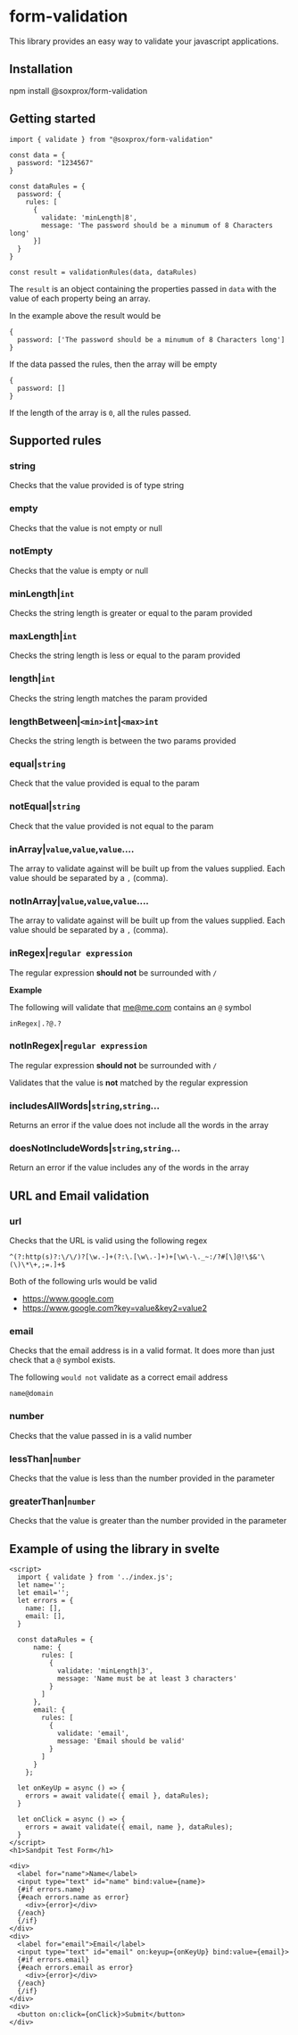 # form-validation

This library provides an easy way to validate your javascript applications.


## Installation

npm install @soxprox/form-validation

## Getting started

```
import { validate } from "@soxprox/form-validation"

const data = {
  password: "1234567"
}

const dataRules = {
  password: {
    rules: [
      {
        validate: 'minLength|8',
        message: 'The password should be a minumum of 8 Characters long'
      }]
  }
}

const result = validationRules(data, dataRules)
```

The `result` is an object containing the properties passed in `data` with the value of each property being an array.

In the example above the result would be 

```
{
  password: ['The password should be a minumum of 8 Characters long']
}
```

If the data passed the rules, then the array will be empty

```
{
  password: []
}
```
If the length of the array is `0`, all the rules passed.

## Supported rules

### **string**
Checks that the value provided is of type string
### **empty**
Checks that the value is not empty or null

### **notEmpty**
Checks that the value is empty or null

### **minLength|`int`**
Checks the string length is greater or equal to the param provided
### **maxLength|`int`**
Checks the string length is less or equal to the param provided

### **length|`int`**
Checks the string length matches the param provided
### **lengthBetween|`<min>int`|`<max>int`**
Checks the string length is between the two params provided
### **equal|`string`**
Check that the value provided is equal to the param
### **notEqual|`string`**
Check that the value provided is not equal to the param
### **inArray|`value`,`value`,`value`....**
The array to validate against will be built up from the values supplied. Each value should be separated by a `,` (comma).

### **notInArray|`value`,`value`,`value`....**
The array to validate against will be built up from the values supplied. Each value should be separated by a `,` (comma).

### **inRegex|`regular expression`**
The regular expression **should not** be surrounded with `/`

**Example**

The following will validate that me@me.com contains an `@` symbol

```
inRegex|.?@.?
```

### **notInRegex|`regular expression`**
The regular expression **should not** be surrounded with `/`

Validates that the value is **not** matched by the regular expression

### **includesAllWords|`string`,`string`...**
Returns an error if the value does not include all the words in the array

### **doesNotIncludeWords|`string`,`string`...**
Return an error if the value includes any of the words in the array

## URL and Email validation

### **url**
Checks that the URL is valid using the following regex

```
^(?:http(s)?:\/\/)?[\w.-]+(?:\.[\w\.-]+)+[\w\-\._~:/?#[\]@!\$&'\(\)\*\+,;=.]+$
```
Both of the following urls would be valid

* https://www.google.com
* https://www.google.com?key=value&key2=value2

### **email**
Checks that the email address is in a valid format. It does more than just check that a `@` symbol exists.

The following `would not` validate as a correct email address

```
name@domain
```
### **number**
Checks that the value passed in is a valid number

### **lessThan|`number`**
Checks that the value is less than the number provided in the parameter

### **greaterThan|`number`**
Checks that the value is greater than the number provided in the parameter

## Example of using the library in svelte

```
<script>
  import { validate } from '../index.js';
  let name='';
  let email='';
  let errors = {
    name: [],
    email: [],
  }

  const dataRules = {
      name: {
        rules: [
          {
            validate: 'minLength|3',
            message: 'Name must be at least 3 characters'
          }
        ]
      },
      email: {
        rules: [
          {
            validate: 'email',
            message: 'Email should be valid'
          }
        ]
      }
    };

  let onKeyUp = async () => {
    errors = await validate({ email }, dataRules);
  }

  let onClick = async () => {
    errors = await validate({ email, name }, dataRules);
  }
</script>
<h1>Sandpit Test Form</h1>

<div>
  <label for="name">Name</label>
  <input type="text" id="name" bind:value={name}>
  {#if errors.name}
  {#each errors.name as error}
    <div>{error}</div>
  {/each}
  {/if}
</div>
<div>
  <label for="email">Email</label>
  <input type="text" id="email" on:keyup={onKeyUp} bind:value={email}>
  {#if errors.email}
  {#each errors.email as error}
    <div>{error}</div>
  {/each}
  {/if}
</div>
<div>
  <button on:click={onClick}>Submit</button>
</div>
```